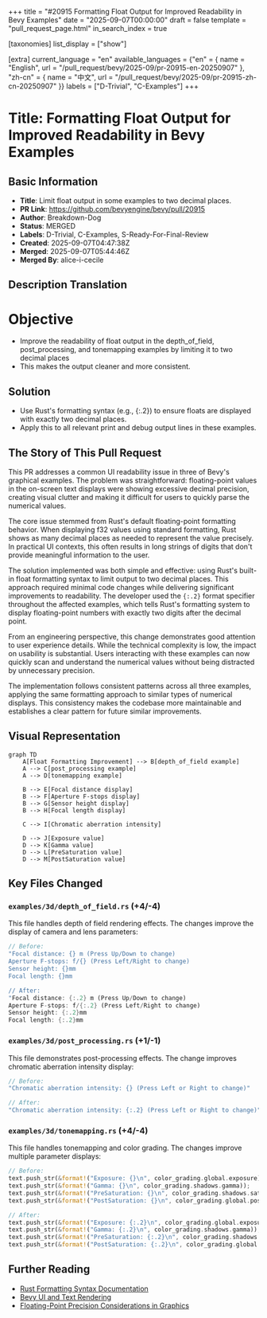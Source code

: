 +++
title = "#20915 Formatting Float Output for Improved Readability in Bevy Examples"
date = "2025-09-07T00:00:00"
draft = false
template = "pull_request_page.html"
in_search_index = true

[taxonomies]
list_display = ["show"]

[extra]
current_language = "en"
available_languages = {"en" = { name = "English", url = "/pull_request/bevy/2025-09/pr-20915-en-20250907" }, "zh-cn" = { name = "中文", url = "/pull_request/bevy/2025-09/pr-20915-zh-cn-20250907" }}
labels = ["D-Trivial", "C-Examples"]
+++

# Title: Formatting Float Output for Improved Readability in Bevy Examples

## Basic Information
- **Title**: Limit float output in some examples to two decimal places.
- **PR Link**: https://github.com/bevyengine/bevy/pull/20915
- **Author**: Breakdown-Dog
- **Status**: MERGED
- **Labels**: D-Trivial, C-Examples, S-Ready-For-Final-Review
- **Created**: 2025-09-07T04:47:38Z
- **Merged**: 2025-09-07T05:44:46Z
- **Merged By**: alice-i-cecile

## Description Translation
# Objective

- Improve the readability of float output in the depth_of_field, post_processing, and tonemapping examples by limiting it to two decimal places
- This makes the output cleaner and more consistent.

## Solution

- Use Rust's formatting syntax (e.g., {:.2}) to ensure floats are displayed with exactly two decimal places.
- Apply this to all relevant print and debug output lines in these examples.

## The Story of This Pull Request

This PR addresses a common UI readability issue in three of Bevy's graphical examples. The problem was straightforward: floating-point values in the on-screen text displays were showing excessive decimal precision, creating visual clutter and making it difficult for users to quickly parse the numerical values.

The core issue stemmed from Rust's default floating-point formatting behavior. When displaying f32 values using standard formatting, Rust shows as many decimal places as needed to represent the value precisely. In practical UI contexts, this often results in long strings of digits that don't provide meaningful information to the user.

The solution implemented was both simple and effective: using Rust's built-in float formatting syntax to limit output to two decimal places. This approach required minimal code changes while delivering significant improvements to readability. The developer used the `{:.2}` format specifier throughout the affected examples, which tells Rust's formatting system to display floating-point numbers with exactly two digits after the decimal point.

From an engineering perspective, this change demonstrates good attention to user experience details. While the technical complexity is low, the impact on usability is substantial. Users interacting with these examples can now quickly scan and understand the numerical values without being distracted by unnecessary precision.

The implementation follows consistent patterns across all three examples, applying the same formatting approach to similar types of numerical displays. This consistency makes the codebase more maintainable and establishes a clear pattern for future similar improvements.

## Visual Representation

```mermaid
graph TD
    A[Float Formatting Improvement] --> B[depth_of_field example]
    A --> C[post_processing example]
    A --> D[tonemapping example]
    
    B --> E[Focal distance display]
    B --> F[Aperture F-stops display]
    B --> G[Sensor height display]
    B --> H[Focal length display]
    
    C --> I[Chromatic aberration intensity]
    
    D --> J[Exposure value]
    D --> K[Gamma value]
    D --> L[PreSaturation value]
    D --> M[PostSaturation value]
```

## Key Files Changed

### `examples/3d/depth_of_field.rs` (+4/-4)
This file handles depth of field rendering effects. The changes improve the display of camera and lens parameters:

```rust
// Before:
"Focal distance: {} m (Press Up/Down to change)
Aperture F-stops: f/{} (Press Left/Right to change)
Sensor height: {}mm
Focal length: {}mm

// After:
"Focal distance: {:.2} m (Press Up/Down to change)
Aperture F-stops: f/{:.2} (Press Left/Right to change)
Sensor height: {:.2}mm
Focal length: {:.2}mm
```

### `examples/3d/post_processing.rs` (+1/-1)
This file demonstrates post-processing effects. The change improves chromatic aberration intensity display:

```rust
// Before:
"Chromatic aberration intensity: {} (Press Left or Right to change)"

// After:
"Chromatic aberration intensity: {:.2} (Press Left or Right to change)"
```

### `examples/3d/tonemapping.rs` (+4/-4)
This file handles tonemapping and color grading. The changes improve multiple parameter displays:

```rust
// Before:
text.push_str(&format!("Exposure: {}\n", color_grading.global.exposure));
text.push_str(&format!("Gamma: {}\n", color_grading.shadows.gamma));
text.push_str(&format!("PreSaturation: {}\n", color_grading.shadows.saturation));
text.push_str(&format!("PostSaturation: {}\n", color_grading.global.post_saturation));

// After:
text.push_str(&format!("Exposure: {:.2}\n", color_grading.global.exposure));
text.push_str(&format!("Gamma: {:.2}\n", color_grading.shadows.gamma));
text.push_str(&format!("PreSaturation: {:.2}\n", color_grading.shadows.saturation));
text.push_str(&format!("PostSaturation: {:.2}\n", color_grading.global.post_saturation));
```

## Further Reading

- [Rust Formatting Syntax Documentation](https://doc.rust-lang.org/std/fmt/index.html#syntax)
- [Bevy UI and Text Rendering](https://bevyengine.org/learn/books/introduction/11-ui/)
- [Floating-Point Precision Considerations in Graphics](https://learnopengl.com/Advanced-OpenGL/Anti-Aliasing)
